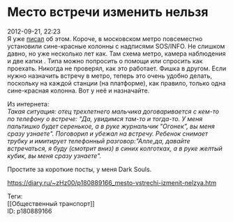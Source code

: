 Место встречи изменить нельзя
==============================

   
 2012-09-21, 22:23   
  Я уже  [писал](Untitled%20[015])  об этом. Короче, в московском метро повсеместно установили сине-красные колонны с надписями SOS/INFO. Не слишком давно, но уже несколько лет как. Там схема метро, камера наблюдения и две   капки   . Типа можно попросить о помощи или спросить как проехать. Никогда не проверял, как это работает. Фишка в другом. Если нужно назначить встречу в метро, теперь это очень удобно делать, поскольку на каждой станции (на платформе), как правило, только одна сине-красная колонна. Вот у неё и назначайте.   
   
 Из интернета:   
  *Такая ситуация: отец трехлетнего мальчика договаривается с кем-то по телефону о встрече: "Да, увидимся там-то и тогда-то. У меня пальтишко будет серенькое, а в руке журнальчик "Огонек", вы меня сразу узнаете". Поговорил и убежал на встречу. Ребенок снимает трубку и имитирует телефонный разговор:"Алле,да, давайте встречаться, я буду (смотрит вниз) в синих колготках, а в руке желтый кубик, вы меня сразу узнаете".*    
   
  Простите за короткие посты, у меня Dark Souls.    
    
 <https://diary.ru/~zHz00/p180889166_mesto-vstrechi-izmenit-nelzya.htm>   
   
 Теги:   
 [[Общественный транспорт]]   
 ID: p180889166